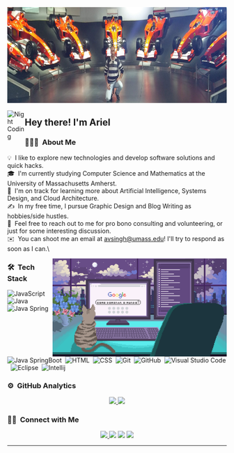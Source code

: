 <img src="https://github.com/Audinovich/Audinovich/blob/main/arielFerrari.jpg" alt="Ariel Fernando Udinovich Banner" style="height: 220px; width: 100%;">

<img alt="Night Coding" src="./assets/Hand%20Wave.gif" width='40' align="left"/><h2>Hey there! I'm Ariel</h2>
  
### 👨🏻‍💻 &nbsp;About Me

💡 &nbsp;I like to explore new technologies and develop software solutions and quick hacks.\
🎓 &nbsp;I'm currently studying Computer Science and Mathematics at the University of Massachusetts Amherst.\
🌱 &nbsp;I'm on track for learning more about Artificial Intelligence, Systems Design, and Cloud Architecture.\
✍️ &nbsp;In my free time, I pursue Graphic Design and Blog Writing as hobbies/side hustles.\
💬 &nbsp;Feel free to reach out to me for pro bono consulting and volunteering, or just for some interesting discussion.\
✉️ &nbsp;You can shoot me an email at avsingh@umass.edu! I'll try to respond as soon as I can.\


<img alt="gato" src="https://github.com/Audinovich/Audinovich/blob/main/gato2.gif" align="right" width="400"/>

### 🛠 &nbsp;Tech Stack


![JavaScript](https://img.shields.io/badge/-JavaScript-05122A?style=flat&logo=javascript)&nbsp;
![Java](https://img.shields.io/badge/-Java-05122A?style=flat&logo=Java&logoColor=FFA518)&nbsp;
![Java Spring](https://img.shields.io/badge/-Spring-222222?style=flat&logo=spring&logoColor=6DB33F)&nbsp;
![Java SpringBoot](https://img.shields.io/badge/SpringBoot-000000?style=flat-square&logo=Spring&logoColor=white)&nbsp;
![HTML](https://img.shields.io/badge/-HTML-05122A?style=flat&logo=HTML5)&nbsp;
![CSS](https://img.shields.io/badge/-CSS-05122A?style=flat&logo=CSS3&logoColor=1572B6)&nbsp;
![Git](https://img.shields.io/badge/-Git-05122A?style=flat&logo=git)&nbsp;
![GitHub](https://img.shields.io/badge/-GitHub-05122A?style=flat&logo=github)&nbsp;
![Visual Studio Code](https://img.shields.io/badge/-Visual%20Studio%20Code-05122A?style=flat&logo=visual-studio-code&logoColor=007ACC)&nbsp;
![Eclipse](https://img.shields.io/badge/-Eclipse-05122A?style=flat&logo=eclipse-ide&logoColor=2C2255)&nbsp;
![Intellij](https://img.shields.io/badge/intellij-000000?style=flat&logo=Spring&logoColor=white)

### ⚙️ &nbsp;GitHub Analytics

<p align="center">
<a href="https://github.com/Audinovich">
  <img height="180em" src="https://github-readme-stats-eight-theta.vercel.app/api?username=Audinovich&show_icons=true&theme=algolia&include_all_commits=true&count_private=true"/>
  <img height="180em" src="https://github-readme-stats-eight-theta.vercel.app/api/top-langs/?username=Audinovich&layout=compact&langs_count=8&theme=algolia"/>
</a>
</p>

### 🤝🏻 &nbsp;Connect with Me

<p align="center">
<a href="mailto:arieludinovich@gmail.com">
  <img src="https://img.shields.io/badge/-ariel-fernando-udinovich-D14836?style=flat&logo=Gmail&logoColor=white"/>
</a>
<a href="https://linkedin.com/in/Ariel Fernando Udinovich"><img src="https://img.shields.io/badge/-ariel-fernando-udinovich-aa4383197?style=flat&logo=Linkedin&logoColor=white"/></a>
<a href="https://instagram.com/ariel_udi"><img src="https://img.shields.io/badge/-@ariel_udi?style=flat&logo=Instagram&logoColor=white"/></a>
<a href="https://facebook.com/Ariel Udinovich"><img src="https://img.shields.io/badge/-@Ariel Udinovich?style=flat&logo=Facebook&logoColor=white"/></a>


</p>

-----

